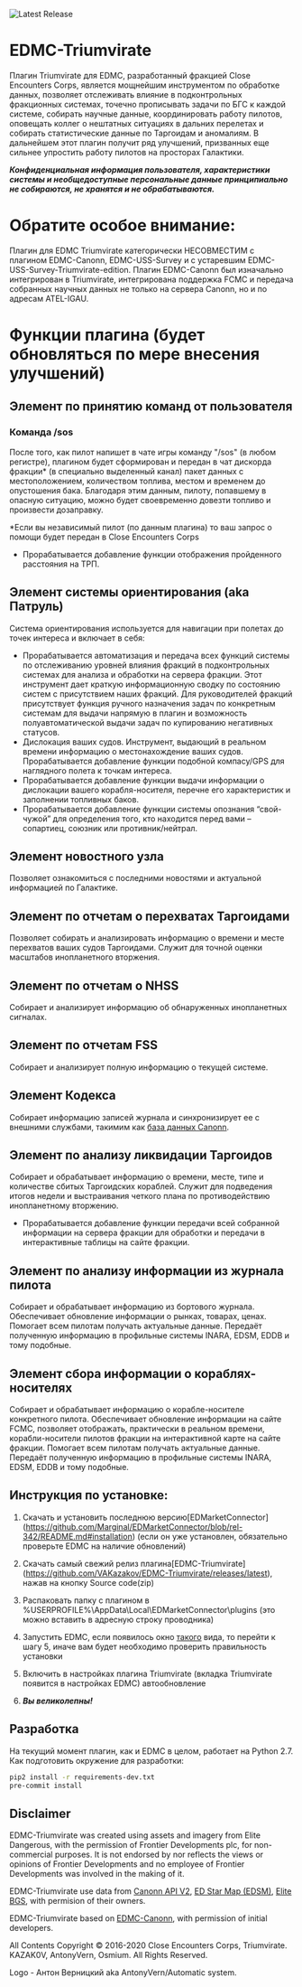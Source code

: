 ![Latest Release](https://img.shields.io/github/release/VAKazakov/EDMC-Triumvirate.svg)

# EDMC-Triumvirate
Плагин Triumvirate для EDMC, разработанный фракцией Close Encounters Corps, является мощнейшим инструментом по обработке данных, позволяет отслеживать влияние в подконтрольных фракционных системах, точечно прописывать задачи по БГС к каждой системе, собирать научные данные, координировать работу пилотов, оповещать коллег о нештатных ситуациях в дальних перелетах и собирать статистические данные по Таргоидам и аномалиям. В дальнейшем этот плагин получит ряд улучшений, призванных еще сильнее упростить работу пилотов на просторах Галактики.

***Конфиденциальная информация пользователя, характеристики системы и необщедоступные персональные данные принципиально не собираются, не хранятся и не обрабатываются.***

# Обратите особое внимание:

Плагин для EDMC Triumvirate категорически НЕСОВМЕСТИМ с плагином EDMC-Canonn, EDMC-USS-Survey и с устаревшим EDMC-USS-Survey-Triumvirate-edition. Плагин EDMC-Canonn был изначально интегрирован в Triumvirate, интегрирована поддержка FCMC и передача собранных научных данных не только на сервера Canonn, но и по адресам ATEL-IGAU.

# Функции плагина (будет обновляться по мере внесения улучшений)

## Элемент по принятию команд от пользователя

### Команда /sos

После того, как пилот напишет в чате игры команду "/sos" (в любом регистре), плагином будет сформирован и передан в чат дискорда фракции* (в специально выделенный канал) пакет данных с местоположением, количеством топлива, местом и временем до опустошения бака. Благодаря этим данным, пилоту, попавшему в опасную ситуацию, можно будет своевременно довезти топливо и произвести дозаправку.

\*Если вы независимый пилот (по данным плагина) то ваш запрос о помощи будет передан в Close Encounters Corps

* Прорабатывается добавление функции отображения пройденного расстояния на ТРП.

## Элемент системы ориентирования (aka Патруль)

Система ориентирования используется для навигации при полетах до точек интереса и включает в себя:

* Прорабатывается автоматизация и передача всех функций системы по отслеживанию уровней влияния фракций в подконтрольных системах для анализа и обработки на сервера фракции. Этот инструмент дает краткую информационную сводку по состоянию систем с присутствием наших фракций. Для руководителей фракций присутствует функция ручного назначения задач по конкретным системам для выдачи напрямую в плагин и возможность полуавтоматической выдачи задач по купированию негативных статусов.
* Дислокация ваших судов. Инструмент, выдающий в реальном времени информацию о местонахождение ваших судов. Прорабатывается добавление функции подобной компасу/GPS для наглядного полета к точкам интереса.
* Прорабатывается добавление функции выдачи информации о дислокации вашего корабля-носителя, перечне его характеристик и заполнении топливных баков.
* Прорабатывается добавление функции системы опознания “свой-чужой” для определения того, кто находится перед вами – сопартиец, союзник или противник/нейтрал.

## Элемент новостного узла

Позволяет ознакомиться с последними новостями и актуальной информацией по Галактике.

## Элемент по отчетам о перехватах Таргоидами

Позволяет собирать и анализировать информацию о времени и месте перехватов ваших судов Таргоидами. Служит для точной оценки масштабов инопланетного вторжения.

## Элемент по отчетам о NHSS

Собирает и анализирует информацию об обнаруженных инопланетных сигналах.

## Элемент по отчетам FSS

Собирает и анализирует полную информацию о текущей системе.

## Элемент Кодекса

Собирает информацию записей журнала и синхронизирует ее с внешними службами, такимим как [база данных Canonn](https://api.canonn.tech/documentation).

## Элемент по анализу ликвидации Таргоидов

Собирает и обрабатывает информацию о времени, месте, типе и количестве сбитых Таргоидских кораблей. Служит для подведения итогов недели и выстраивания четкого плана по противодействию инопланетному вторжению.

* Прорабатывается добавление функции передачи всей собранной информации на сервера фракции для обработки и передачи в интерактивные таблицы на сайте фракции.

## Элемент по анализу информации из журнала пилота

Собирает и обрабатывает информацию из бортового журнала. Обеспечивает обновление информации о рынках, товарах, ценах. Помогает всем пилотам получать актуальные данные. Передаёт полученную информацию в профильные системы INARA, EDSM, EDDB и тому подобные.

## Элемент сбора информации о кораблях-носителях

Собирает и обрабатывает информацию о корабле-носителе конкретного пилота. Обеспечивает обновление информации на сайте FCMC, позволяет отображать, практически в реальном времени, корабли-носители пилотов фракции на интерактивной карте на сайте фракции. Помогает всем пилотам получать актуальные данные. Передаёт полученную информацию в профильные системы INARA, EDSM, EDDB и тому подобные.


## Инструкция по установке:

1) Скачать и установить последнюю версию[EDMarketConnector] (https://github.com/Marginal/EDMarketConnector/blob/rel-342/README.md#installation) (если он уже установлен, обязательно проверьте EDMC на наличие обновлений)

2) Скачать самый свежий релиз плагина[EDMC-Triumvirate] (https://github.com/VAKazakov/EDMC-Triumvirate/releases/latest), нажав на кнопку Source code(zip)

3) Распаковать папку с плагином в %USERPROFILE%\AppData\Local\EDMarketConnector\plugins (это можно вставить в адресную строку проводника)

4) Запустить EDMC, если появилось окно [такого](https://cdn.discordapp.com/attachments/518418556615000074/590004329692397579/unknown.png) вида, то перейти к шагу 5, иначе вам будет необходимо проверить правильность установки

5) Включить в настройках плагина Triumvirate (вкладка Triumvirate появится в настройках EDMC) автообновление

6) ***Вы великолепны!***

## Разработка
На текущий момент плагин, как и EDMC в целом, работает на Python 2.7.
Как подготовить окружение для разработки:
```bash
pip2 install -r requirements-dev.txt
pre-commit install
```

## Disclaimer
EDMC-Triumvirate was created using assets and imagery from Elite Dangerous, with the permission of Frontier Developments plc, for non-commercial purposes. It is not endorsed by nor reflects the views or opinions of Frontier Developments and no employee of Frontier Developments was involved in the making of it.

EDMC-Triumvirate use data from [Canonn API V2](https://docs.canonn.tech), [ED Star Map (EDSM)](https://www.edsm.net/), [Elite BGS](https://elitebgs.app/), with permision of their owners.

EDMC-Triumvirate based on [EDMC-Canonn](https://github.com/canonn-science/EDMC-Canonn), with permission of initial developers.

All Contents Copyright ©️ 2016-2020 Close Encounters Corps, Triumvirate. KAZAK0V, AntonyVern, Osmium. All Rights Reserved.

Logo - Антон Верницкий aka AntonyVern/Automatic system.

